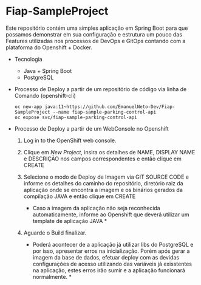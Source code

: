 # Fiap-SampleProject

Este repositório contém uma simples aplicação em Spring Boot para que possamos demonstrar em sua configuração e estrutura um pouco das Features utilizadas nos processos de DevOps e GitOps contando com a plataforma do Openshift + Docker. 

* Tecnologia
  * Java + Spring Boot
  * PostgreSQL

* Processo de Deploy a partir de um repositório de código via linha de Comando (openshift-cli)

  ```
  oc new-app java:11~https://github.com/EmanuelNeto-Dev/Fiap-SampleProject --name fiap-sample-parking-control-api
  oc expose svc/fiap-sample-parking-control-api
  ```

* Processo de Deploy a partir de um WebConsole no Openshift
 
  1. Log in to the OpenShift web console.
  
  2. Clique em *New Project*, insira os detalhes de NAME, DISPLAY NAME e DESCRIÇÃO nos campos correspondentes e então clique em CREATE
  
  3. Selecione o modo de Deploy de Imagem via GIT SOURCE CODE e informe os detalhes do caminho do repositório, diretório raiz da aplicação onde se encontra a imagem e os binários gerados da compilação JAVA e então clique em CREATE
     * Caso a imagem da aplicação não seja reconhecida automaticamente, informe ao Openshift que deverá utilizar um template de aplicação JAVA *
  
  4. Aguarde o Build finalizar.
     * Poderá acontecer de a aplicação já utilizar libs do PostgreSQL e por isso, apresentar erros na inicialização. Porém após gerar a imagem da base de dados, efetuar deploy com as devidas configurações de acesso utilizando das variáveis já exisstentes na aplicação, estes erros irão sumir e a aplicação funcionará normalmente. *
      
 
